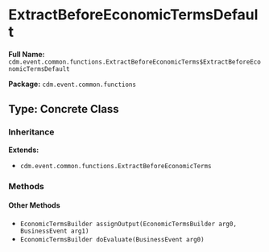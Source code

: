 # ExtractBeforeEconomicTermsDefault

**Full Name:** `cdm.event.common.functions.ExtractBeforeEconomicTerms$ExtractBeforeEconomicTermsDefault`

**Package:** `cdm.event.common.functions`

## Type: Concrete Class

### Inheritance

**Extends:**
- `cdm.event.common.functions.ExtractBeforeEconomicTerms`

### Methods

#### Other Methods

- `EconomicTermsBuilder assignOutput(EconomicTermsBuilder arg0, BusinessEvent arg1)`
- `EconomicTermsBuilder doEvaluate(BusinessEvent arg0)`

